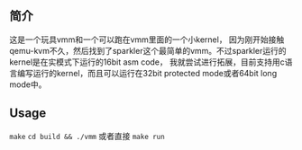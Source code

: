 ## 简介
这是一个玩具vmm和一个可以跑在vmm里面的一个小kernel， 因为刚开始接触qemu-kvm不久，然后找到了sparkler这个最简单的vmm。不过sparkler运行的kernel是在实模式下运行的16bit asm code， 我就尝试进行拓展，目前支持用c语言编写运行的kernel，而且可以运行在32bit protected mode或者64bit long mode中。

## Usage
`make` 
`cd build && ./vmm`
或者直接
`make run`

